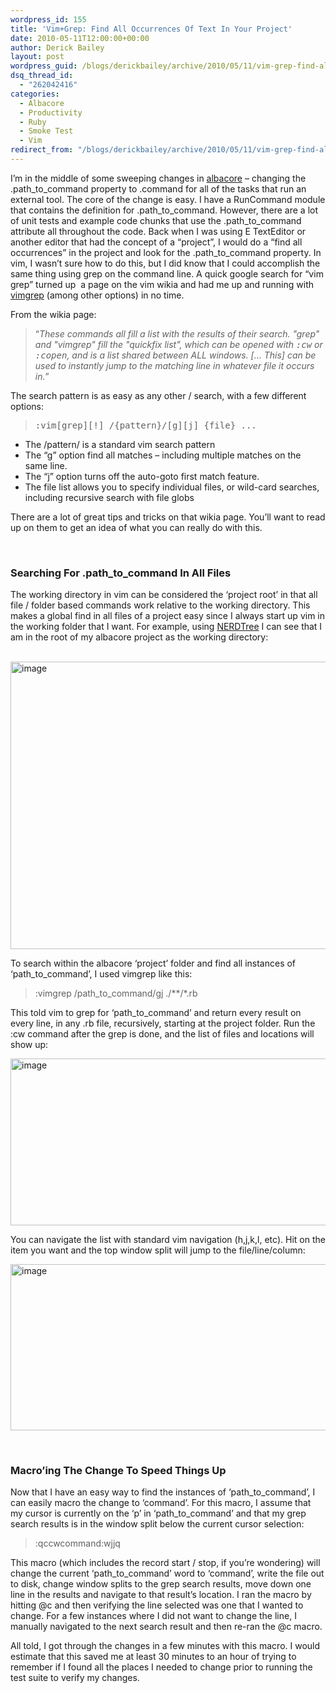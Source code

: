```yaml
---
wordpress_id: 155
title: 'Vim+Grep: Find All Occurrences Of Text In Your Project'
date: 2010-05-11T12:00:00+00:00
author: Derick Bailey
layout: post
wordpress_guid: /blogs/derickbailey/archive/2010/05/11/vim-grep-find-all-occurrences-of-text-in-your-project.aspx
dsq_thread_id:
  - "262042416"
categories:
  - Albacore
  - Productivity
  - Ruby
  - Smoke Test
  - Vim
redirect_from: "/blogs/derickbailey/archive/2010/05/11/vim-grep-find-all-occurrences-of-text-in-your-project.aspx/"
---
```

I’m in the middle of some sweeping changes in [albacore](http://albacorebuild.net) – changing the .path\_to\_command property to .command for all of the tasks that run an external tool. The core of the change is easy. I have a RunCommand module that contains the definition for .path\_to\_command. However, there are a lot of unit tests and example code chunks that use the .path\_to\_command attribute all throughout the code. Back when I was using E TextEditor or another editor that had the concept of a “project”, I would do a “find all occurrences” in the project and look for the .path\_to\_command property. In vim, I wasn’t sure how to do this, but I did know that I could accomplish the same thing using grep on the command line. A quick google search for “vim grep” turned up&#160; a page on the vim wikia and had me up and running with [vimgrep](http://vim.wikia.com/wiki/Find_in_files_within_Vim) (among other options) in no time.

From the wikia page:

> “_These commands all fill a list with the results of their search. "grep" and "vimgrep" fill the "quickfix list", which can be opened with <tt>:cw</tt> or <tt>:copen</tt>, and is a list shared between ALL windows. [… This] can be used to instantly jump to the matching line in whatever file it occurs in._”

The search pattern is as easy as any other / search, with a few different options:

> <pre>:vim[grep][!] /{pattern}/[g][j] {file} ...</pre>

  * The /pattern/ is a standard vim search pattern
  * The “g” option find all matches – including multiple matches on the same line.
  * The “j” option turns off the auto-goto first match feature.
  * The file list allows you to specify individual files, or wild-card searches, including recursive search with file globs

There are a lot of great tips and tricks on that wikia page. You’ll want to read up on them to get an idea of what you can really do with this.

&#160;

### Searching For .path\_to\_command In All Files

The working directory in vim can be considered the ‘project root’ in that all file / folder based commands work relative to the working directory. This makes a global find in all files of a project easy since I always start up vim in the working folder that I want. For example, using [NERDTree](http://www.vim.org/scripts/script.php?script_id=1658) I can see that I am in the root of my albacore project as the working directory:

&#160; <img style="border-bottom: 0px;border-left: 0px;border-top: 0px;border-right: 0px" border="0" alt="image" src="https://lostechies.com/content/derickbailey/uploads/2011/03/image_065EE523.png" width="634" height="460" />

To search within the albacore ‘project’ folder and find all instances of ‘path\_to\_command’, I used vimgrep like this:

> :vimgrep /path\_to\_command/gj ./*\*/\*.rb

This told vim to grep for ‘path\_to\_command’ and return every result on every line, in any .rb file, recursively, starting at the project folder. Run the :cw command after the grep is done, and the list of files and locations will show up:

[<img style="border-bottom: 0px;border-left: 0px;border-top: 0px;border-right: 0px" border="0" alt="image" src="https://lostechies.com/content/derickbailey/uploads/2011/03/image_thumb_524A45CF.png" width="634" height="267" />](https://lostechies.com/content/derickbailey/uploads/2011/03/image_1A7801AC.png) 

You can navigate the list with standard vim navigation (h,j,k,l, etc). Hit <enter> on the item you want and the top window split will jump to the file/line/column:

[<img style="border-bottom: 0px;border-left: 0px;border-top: 0px;border-right: 0px" border="0" alt="image" src="https://lostechies.com/content/derickbailey/uploads/2011/03/image_thumb_1C18A7B3.png" width="634" height="266" />](https://lostechies.com/content/derickbailey/uploads/2011/03/image_1EA1D971.png) </p> </p> 

&#160;

### Macro’ing The Change To Speed Things Up

Now that I have an easy way to find the instances of ‘path\_to\_command’, I can easily macro the change to ‘command’. For this macro, I assume that my cursor is currently on the ‘p’ in ‘path\_to\_command’ and that my grep search results is in the window split below the current cursor selection:

> :qccwcommand<Esc>:w<Ctl-W>jj<Enter>q

This macro (which includes the record start / stop, if you’re wondering) will change the current ‘path\_to\_command’ word to ‘command’, write the file out to disk, change window splits to the grep search results, move down one line in the results and navigate to that result’s location. I ran the macro by hitting @c and then verifying the line selected was one that I wanted to change. For a few instances where I did not want to change the line, I manually navigated to the next search result and then re-ran the @c macro.

All told, I got through the changes in a few minutes with this macro. I would estimate that this saved me at least 30 minutes to an hour of trying to remember if I found all the places I needed to change prior to running the test suite to verify my changes.